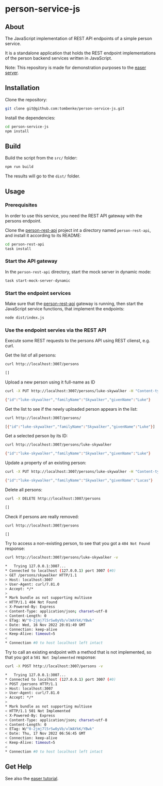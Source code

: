 person-service-js
=================

## About

The JavaScript implementation of REST API endpoints of a simple person service.

It is a standalone application that holds the REST endpoint implementations of the person backend services written in JavaScript.

Note: This repository is made for demonstration purposes to the [easer server](http://github.com/tombenke/easer).

## Installation

Clone the repository:

```bash
git clone git@github.com:tombenke/person-service-js.git
```

Install the dependencies:

```bash
cd person-service-js
npm install
```
## Build

Build the script from the `src/` folder:

```bash
npm run build
```

The results will go to the `dist/` folder.

## Usage

### Prerequisites

In order to use this service, you need the REST API gateway with the persons endpoint.

Clone the [person-rest-api](https://github.com/tombenke/person-rest-api) project int a directory named `person-rest-api`,
and install it according to its README:

```bash
cd person-rest-api
task install
```

### Start the API gateway

In the `person-rest-api` directory, start the mock server in dynamic mode:

```bash
task start-mock-server-dynamic
```

### Start the endpoint services

Make sure that the [person-rest-api](https://github.com/tombenke/person-rest-api) gateway is running,
then start the JavaScript service functions, that implement the endpoints:

```bash
node dist/index.js
```

### Use the endpoint servies via the REST API

Execute some REST requests to the persons API using REST clienst, e.g. curl.

Get the list of all persons:

```bash
curl http://localhost:3007/persons

[]
```

Upload a new person using it full-name as ID

```bash
curl -X PUT http://localhost:3007/persons/luke-skywalker -H "Content-type: application/json" -d '{"id":"luke-skywalker","familyName":"Skywalker","givenName":"Luke"}'

{"id":"luke-skywalker","familyName":"Skywalker","givenName":"Luke"}
```

Get the list to see if the newly uploaded person appears in the list:

```bash
curl http://localhost:3007/persons/

[{"id":"luke-skywalker","familyName":"Skywalker","givenName":"Luke"}]
```

Get a selected person by its ID:
```bash
curl http://localhost:3007/persons/luke-skywalker

{"id":"luke-skywalker","familyName":"Skywalker","givenName":"Luke"}
```

Update a property of an existing person:
```bash
curl -X PUT http://localhost:3007/persons/luke-skywalker -H "Content-type: application/json" -d '{"id":"luke-skywalker","familyName":"Skywalker","givenName":"Lucas"}'

{"id":"luke-skywalker","familyName":"Skywalker","givenName":"Lucas"}
```

Delete all persons:
```bash
curl -X DELETE http://localhost:3007/persons

[]
```

Check if persons are really removed:
```bash
curl http://localhost:3007/persons

[]
```

Try to access a non-existing person, to see that you got a `404 Not Found` response:
```bash
curl http://localhost:3007/persons/luke-skywalker -v

*   Trying 127.0.0.1:3007...
* Connected to localhost (127.0.0.1) port 3007 (#0)
> GET /persons/skywalker HTTP/1.1
> Host: localhost:3007
> User-Agent: curl/7.81.0
> Accept: */*
> 
* Mark bundle as not supporting multiuse
< HTTP/1.1 404 Not Found
< X-Powered-By: Express
< Content-Type: application/json; charset=utf-8
< Content-Length: 0
< ETag: W/"0-2jmj7l5rSw0yVb/vlWAYkK/YBwk"
< Date: Wed, 16 Nov 2022 20:01:49 GMT
< Connection: keep-alive
< Keep-Alive: timeout=5
< 
* Connection #0 to host localhost left intact
```

Try to call an existing endpoint with a method that is not implemented,
so that you got a `501 Not Implemented` response:
```bash
curl -X POST http://localhost:3007/persons -v

*   Trying 127.0.0.1:3007...
* Connected to localhost (127.0.0.1) port 3007 (#0)
> POST /persons HTTP/1.1
> Host: localhost:3007
> User-Agent: curl/7.81.0
> Accept: */*
> 
* Mark bundle as not supporting multiuse
< HTTP/1.1 501 Not Implemented
< X-Powered-By: Express
< Content-Type: application/json; charset=utf-8
< Content-Length: 0
< ETag: W/"0-2jmj7l5rSw0yVb/vlWAYkK/YBwk"
< Date: Thu, 17 Nov 2022 06:56:45 GMT
< Connection: keep-alive
< Keep-Alive: timeout=5
< 
* Connection #0 to host localhost left intact
```

## Get Help

See also the [easer tutorial](http://tombenke.github.io/easer/tutorial-1).

